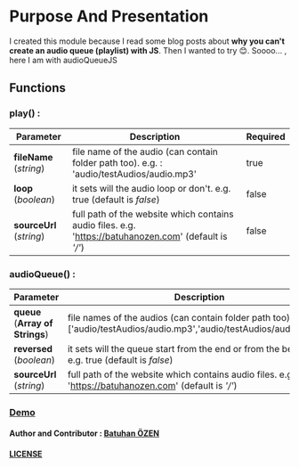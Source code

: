 # Purpose And Presentation
I created this module because I read some blog posts about **why you can't create an audio queue (playlist) with JS**. Then I wanted to try 😊.
Soooo... , here I am with audioQueueJS
## Functions
### play() :
| Parameter   | Description | Required    |
| ----------- | ----------- | ----------- |
|**fileName** (*string*)| file name of the audio (can contain folder path too). e.g. : 'audio/testAudios/audio.mp3'|true|
|**loop** (*boolean*)| it sets will the audio loop or don't. e.g. true (default is *false*)|false|
|**sourceUrl** (*string*)| full path of the website which contains audio files. e.g. 'https://batuhanozen.com' (default is *'/'*)|false|
### audioQueue() :
| Parameter   | Description | Required    |
| ----------- | ----------- | ----------- |
|**queue** (**Array of Strings**)| file names of the audios (can contain folder path too). e.g. : \['audio/testAudios/audio.mp3','audio/testAudios/audio2.mp3'\]|true|
|**reversed** (*boolean*)| it sets will the queue start from the end or from the beginning. e.g. true (default is *false*)|false|
|**sourceUrl** (*string*)| full path of the website which contains audio files. e.g. 'https://batuhanozen.com' (default is *'/'*)|false|
### [Demo](https://bb7hn.github.io/audioQueueJS/)
#### Author and Contributor : [Batuhan ÖZEN](https://batuhanozen.com)
#### [LICENSE](https://github.com/bb7hn/audioQueueJS/blob/main/LICENSE)